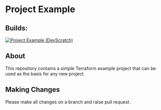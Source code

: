 # Project Example

## Builds:
[![Project Example (DevScratch)](https://github.com/LBHackney-IT/infrastructure/actions/workflows/project_example.yml/badge.svg)](https://github.com/LBHackney-IT/infrastructure/actions/workflows/project_example.yml)

## About
This repository contains a simple Terraform example project that can be used as the basis for any new project.

## Making Changes
Please make all changes on a branch and raise pull request.

